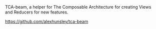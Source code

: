 TCA-beam, a helper for The Composable Architecture for creating Views and Reducers for new features.

https://github.com/alexhunsley/tca-beam

